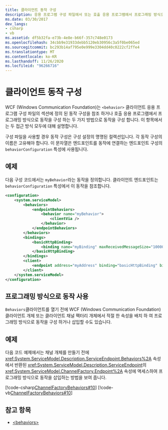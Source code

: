 ```yaml
---
title: 클라이언트 동작 구성
description: 응용 프로그램 구성 파일에서 또는 호출 응용 프로그램에서 프로그래밍 방식으로 동작을 구성 하는 두 가지 방법에 대해 알아봅니다.
ms.date: 03/30/2017
dev_langs:
- csharp
- vb
ms.assetid: df5b32fa-e73b-4e8e-b66f-357c748e0173
ms.openlocfilehash: 34cbb9e31933debb5120eb30956c3a5f0be065ed
ms.sourcegitcommit: bc293b14af795e0e999e3304dd40c0222cf2ffe4
ms.translationtype: MT
ms.contentlocale: ko-KR
ms.lasthandoff: 11/26/2020
ms.locfileid: "96266716"
---
```

# <a name="configuring-client-behaviors"></a>클라이언트 동작 구성

WCF (Windows Communication Foundation)는 `<behavior>` 클라이언트 응용 프로그램 구성 파일의 섹션에 정의 된 동작 구성을 참조 하거나 호출 응용 프로그램에서 프로그래밍 방식으로 동작을 구성 하는 두 가지 방법으로 동작을 구성 합니다. 이 항목에서는 두 접근 방식 모두에 대해 설명합니다.  
  
 구성 파일을 사용할 경우 동작 구성은 구성 설정의 명명된 컬렉션입니다. 각 동작 구성의 이름은 고유해야 합니다. 이 문자열은 엔드포인트를 동작에 연결하는 엔드포인트 구성의 `behaviorConfiguration` 특성에 사용됩니다.  
  
## <a name="example"></a>예제  

 다음 구성 코드에서는 `myBehavior`라는 동작을 정의합니다. 클라이언트 엔드포인트는 `behaviorConfiguration` 특성에서 이 동작을 참조합니다.  
  
```xml  
<configuration>  
    <system.serviceModel>  
        <behaviors>  
            <endpointBehaviors>  
                <behavior name="myBehavior">  
                    <clientVia />  
                </behavior>  
            </endpointBehaviors>  
        </behaviors>  
        <bindings>  
            <basicHttpBinding>  
                <binding name="myBinding" maxReceivedMessageSize="10000" />  
            </basicHttpBinding>  
        </bindings>  
        <client>  
            <endpoint address="myAddress" binding="basicHttpBinding" bindingConfiguration="myBinding" behaviorConfiguration="myBehavior" contract="myContract" />  
        </client>  
    </system.serviceModel>  
</configuration>  
```  
  
## <a name="using-behaviors-programmatically"></a>프로그래밍 방식으로 동작 사용  

 `Behaviors`클라이언트를 열기 전에 WCF (Windows Communication Foundation) 클라이언트 개체 또는 클라이언트 채널 팩터리 개체에서 적절 한 속성을 배치 하 여 프로그래밍 방식으로 동작을 구성 하거나 삽입할 수도 있습니다.  
  
## <a name="example"></a>예제  

 다음 코드 예제에서는 채널 개체를 만들기 전에 <xref:System.ServiceModel.Description.ServiceEndpoint.Behaviors%2A> 속성에서 반환된 <xref:System.ServiceModel.Description.ServiceEndpoint>의 <xref:System.ServiceModel.ChannelFactory.Endpoint%2A> 속성에 액세스하여 프로그래밍 방식으로 동작을 삽입하는 방법을 보여 줍니다.  
  
 [!code-csharp[ChannelFactoryBehaviors#10](../../../samples/snippets/csharp/VS_Snippets_CFX/channelfactorybehaviors/cs/client.cs#10)]
 [!code-vb[ChannelFactoryBehaviors#10](../../../samples/snippets/visualbasic/VS_Snippets_CFX/channelfactorybehaviors/vb/client.vb#10)]  
  
## <a name="see-also"></a>참고 항목

- [\<behaviors>](../configure-apps/file-schema/wcf/behaviors.md)
